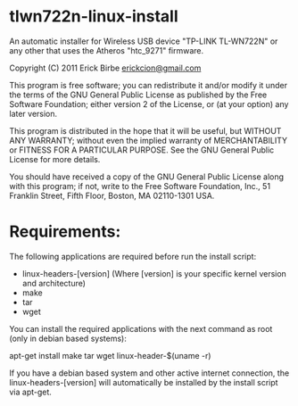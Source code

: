 # tlwn722n-linux-install

An automatic installer for Wireless USB device "TP-LINK TL-WN722N" or 
any other that uses the Atheros "htc_9271" firmware.

Copyright (C) 2011 Erick Birbe <erickcion@gmail.com>

This program is free software; you can redistribute it and/or modify it 
under the terms of the GNU General Public License as published by the 
Free Software Foundation; either version 2 of the License, or (at your 
option) any later version.

This program is distributed in the hope that it will be useful, but 
WITHOUT ANY WARRANTY; without even the implied warranty of 
MERCHANTABILITY or FITNESS FOR A PARTICULAR PURPOSE.  See the GNU 
General Public License for more details.

You should have received a copy of the GNU General Public License along 
with this program; if not, write to the Free Software Foundation, Inc., 
51 Franklin Street, Fifth Floor, Boston, MA 02110-1301 USA.

# Requirements:

The following applications are required before run the install script:

* linux-headers-[version] (Where [version] is your specific kernel 
 version and architecture)
* make
* tar
* wget

You can install the required applications with the next command as root
(only in debian based systems):

 apt-get install make tar wget linux-header-$(uname -r)

If you have a debian based system and other active internet connection,
the linux-headers-[version] will automatically be installed by the 
install script via apt-get.
